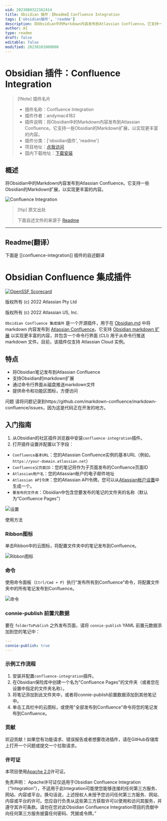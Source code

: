 ```yaml
---
uid: 2023080322162414
title: Obsidian 插件：【Readme】Confluence Integration
tags: ['obsidian插件', 'readme']
description: 将Obsidian中的Markdown内容发布到Atlassian Confluence。它支持一些Obsidian的Markdown扩展，以实现更丰富的内容。
author: AI
type: readme
draft: false
editable: false
modified: 20230101000000
---
```


# Obsidian 插件：Confluence Integration

> [!Note] 插件名片
> - 插件名称：Confluence Integration
> - 插件作者：andymac4182
> - 插件说明：将Obsidian中的Markdown内容发布到Atlassian Confluence。它支持一些Obsidian的Markdown扩展，以实现更丰富的内容。
> - 插件分类：['obsidian插件', 'readme']
> - 项目地址：[点我访问](https://github.com/markdown-confluence/obsidian-integration)
> - 国内下载地址：[下载安装](https://pkmer.cn/products/plugin/pluginMarket/?confluence-integration)

## 概述

将Obsidian中的Markdown内容发布到Atlassian Confluence。它支持一些Obsidian的Markdown扩展，以实现更丰富的内容。

![Confluence Integration](https://cdn.pkmer.cn/covers/confluence-integration.png!pkmer)

> [!tip] 原文出处
> 
>下面自述文件的来源于 [Readme](https://ghproxy.net/https://raw.githubusercontent.com/markdown-confluence/obsidian-integration/main/README.md)
> 

---

## Readme(翻译）

下面是 [[confluence-integration]] 插件的自述翻译


# Obsidian Confluence 集成插件

[![OpenSSF Scorecard](https://api.securityscorecards.dev/projects/github.com/markdown-confluence/markdown-confluence/badge)](https://api.securityscorecards.dev/projects/github.com/markdown-confluence/markdown-confluence)

版权所有 (c) 2022 Atlassian Pty Ltd

版权所有 (c) 2022 Atlassian US, Inc.

`Obsidian Confluence 集成插件` 是一个开源插件，用于在 [Obsidian.md](https://obsidian.md/) 中将 markdown 内容发布到 [Atlassian Confluence](https://www.atlassian.com/software/confluence)。它支持 [Obsidian markdown 扩展](https://help.obsidian.md/How+to/Format+your+notes) 以实现更丰富的内容，并包含一个命令行界面 (CLI) 用于从命令行推送 markdown 文件。目前，该插件仅支持 Atlassian Cloud 实例。

## 特点

- 将Obsidian笔记发布到Atlassian Confluence
- 支持Obsidian的markdown扩展
- 通过命令行界面从磁盘推送markdown文件
- 提供命令和功能区图标，方便访问

问题
请将问题记录到https://github.com/markdown-confluence/markdown-confluence/issues，因为这是代码正在开发的地方。

## 入门指南

1. 从Obsidian的社区插件浏览器中安装`confluence-integration`插件。
2. 打开插件设置并配置以下字段：

- `Confluence基本URL`：您的Atlassian Confluence实例的基本URL（例如，`https://your-domain.atlassian.net`）
- `Confluence父页面ID`：您的笔记将作为子页面发布的Confluence页面ID
- `Atlassian用户名`：您的Atlassian帐户的电子邮件地址
- `Atlassian API令牌`：您的Atlassian API令牌。您可以从[Atlassian帐户设置](https://id.atlassian.com/manage-profile/security/api-tokens)中生成一个。
- `要发布的文件夹`：Obsidian中包含您要发布的笔记的文件夹的名称（默认为“Confluence Pages”）

![设置](./docs/screenshots/settings.png)

使用方法

### Ribbon图标

单击Ribbon中的云图标，将配置文件夹中的笔记发布到Confluence。

![Ribbon图标](./docs/screenshots/ribbon.png)

### 命令

使用命令面板（`Ctrl/Cmd + P`）执行“发布所有到Confluence”命令，将配置文件夹中的所有笔记发布到Confluence。

![命令](./docs/screenshots/commands.png)

### connie-publish 前置元数据

要在 `folderToPublish` 之外发布页面，请将 `connie-publish` YAML 前置元数据添加到您的笔记中：

```yaml
---
connie-publish: true
---
```

### 示例工作流程
1. 安装并配置`confluence-integration`插件。
2. 在Obsidian保险库中创建一个名为"Confluence Pages"的文件夹（或者您在设置中指定的文件夹名称）。
3. 将笔记添加到此文件夹中，或者将connie-publish前置数据添加到其他笔记中。
4. 单击工具栏中的云图标，或使用"全部发布到Confluence"命令将您的笔记发布到Confluence。

### 贡献
欢迎贡献！如果您有功能请求、错误报告或者想要改进插件，请在GitHub存储库上打开一个问题或提交一个拉取请求。

### 许可证
本项目使用[Apache 2.0](https://github.com/markdown-confluence/markdown-confluence/blob/main/LICENSE)许可证。

免责声明：
Apache许可证仅适用于Obsidian Confluence Integration（“Integration”），不适用于此Integration可能使您能够连接的任何第三方服务、网站、内容或平台。换句话说，上述授权人未授予您访问任何第三方服务、网站、内容或平台的许可。您应自行负责从这些第三方获取许可以使用和访问其服务，并遵守其许可条款。请勿在您对此Obsidian Confluence Integration项目的贡献中向任何第三方服务披露任何密码、凭据或令牌。”



